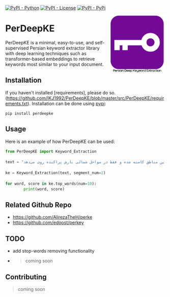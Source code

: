 [![PyPI - Python](https://img.shields.io/badge/python-3.8-blue.svg)](https://pypi.org/project/keybert/)
[![PyPI - License](https://img.shields.io/badge/license-MIT-green.svg)](https://github.com/MaartenGr/keybert/blob/master/LICENSE)
[![PyPI - PyPi](https://img.shields.io/pypi/v/PerDeepKE)](https://pypi.org/project/PerDeepKE/)

<img src="images/logo.png" width="35%" height="35%" align="right" />

# PerDeepKE

PerDeepKE is a minimal, easy-to-use, and self-supervised Persian keyword extractor library with deep learning techniques such as transformer-based embeddings to retrieve keywords most similar to your input document.

## Installation
If you haven't installed [requirements], please do so.(https://github.com/IKJ1992/PerDeepKE/blob/master/src/PerDeepKE/requirements.txt).
Installation can be done using [pypi](https://pypi.org/project/PerDeepKE/):

```
pip install perdeepke
```

## Usage
Here is an example of how PerDeepKE can be used:
```python
from PerDeepKE import Keyword_Extraction

text = "بر اساس تحلیل نقشه‌های همدیدی و آینده‌نگری سازمان هواشناسی امروز در استان‌های ساحلی دریای خزر، اردبیل، شمال آذربایجان شرقی و ارتفاعات البرز مرکزی بارش باران، همراه با وزش باد شدید موقتی و کاهش نسبی دما پیش‌بینی شده است. فردا از میزان بارش‌های این مناطق کاسته شده و فقط در سواحل شمالی بارش پراکنده روی می‌دهد."

ke = Keyword_Extraction(text, segment_num=2)

for word, score in ke.top_words(num=10):
        print(word, score)
```
## Related Github Repo
- https://github.com/AlirezaTheH/perke
- https://github.com/edoost/perkey

## TODO
 - add stop-words removing functionality
 - >coming soon

## Contributing
>coming soon

